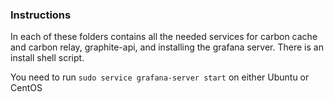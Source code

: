 ### Instructions

In each of these folders contains all the needed services for carbon cache and carbon relay, graphite-api, and installing the grafana server.   There is an install shell script.

You need to run ```sudo service grafana-server start``` on either Ubuntu or CentOS